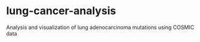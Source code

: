 # lung-cancer-analysis
Analysis and visualization of lung adenocarcinoma mutations using COSMIC data

